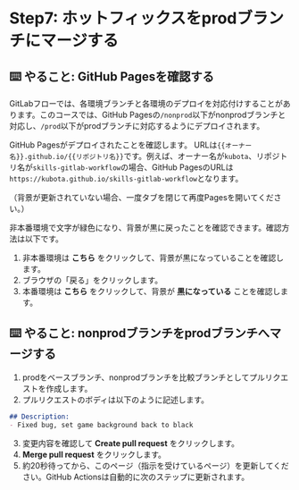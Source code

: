 

# Step7: ホットフィックスをprodブランチにマージする

## ⌨️ やること: GitHub Pagesを確認する

GitLabフローでは、各環境ブランチと各環境のデプロイを対応付けすることがあります。このコースでは、GitHub Pagesの`/nonprod`以下がnonprodブランチと対応し、`/prod`以下がprodブランチに対応するようにデプロイされます。

GitHub Pagesがデプロイされたことを確認します。
URLは`{{オーナー名}}.github.io/{{リポジトリ名}}`です。例えば、オーナー名が`kubota`、リポジトリ名が`skills-gitlab-workflow`の場合、GitHub PagesのURLは`https://kubota.github.io/skills-gitlab-workflow`となります。

（背景が更新されていない場合、一度タブを閉じて再度Pagesを開いてください。）

非本番環境で文字が緑色になり、背景が黒に戻ったことを確認できます。確認方法は以下です。

1. 非本番環境は __こちら__ をクリックして、背景が黒になっていることを確認します。
2. ブラウザの「戻る」をクリックします。
3. 本番環境は __こちら__ をクリックして、背景が __黒になっている__ ことを確認します。

## ⌨️ やること: nonprodブランチをprodブランチへマージする

1. prodをベースブランチ、nonprodブランチを比較ブランチとしてプルリクエストを作成します。
2. プルリクエストのボディは以下のように記述します。
```md
## Description:
- Fixed bug, set game background back to black
```
3. 変更内容を確認して __Create pull request__ をクリックします。
4. __Merge pull request__ をクリックします。
5. 約20秒待ってから、このページ（指示を受けているページ）を更新してください。GitHub Actionsは自動的に次のステップに更新されます。


